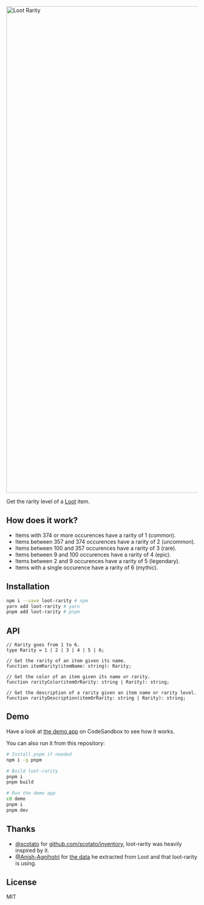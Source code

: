 <img width="1280" alt="Loot Rarity" src="https://user-images.githubusercontent.com/36158/131253911-12092434-7325-4d7b-b1f2-5a752937bdfc.png">

Get the rarity level of a [Loot](https://lootproject.com) item.

## How does it work?

- Items with 374 or more occurences have a rarity of 1 (common).
- Items between 357 and 374 occurences have a rarity of 2 (uncommon).
- Items between 100 and 357 occurences have a rarity of 3 (rare).
- Items between 9 and 100 occurences have a rarity of 4 (epic).
- Items between 2 and 9 occurences have a rarity of 5 (legendary).
- Items with a single occurence have a rarity of 6 (mythic).

## Installation

```sh
npm i --save loot-rarity # npm
yarn add loot-rarity # yarn
pnpm add loot-rarity # pnpm
```

## API

```tsx
// Rarity goes from 1 to 6.
type Rarity = 1 | 2 | 3 | 4 | 5 | 6;

// Get the rarity of an item given its name.
function itemRarity(itemName: string): Rarity;

// Get the color of an item given its name or rarity.
function rarityColor(itemOrRarity: string | Rarity): string;

// Get the description of a rarity given an item name or rarity level.
function rarityDescription(itemOrRarity: string | Rarity): string;
```

## Demo

Have a look at [the demo app](https://ky7e7.csb.app/) on CodeSandbox to see how it works.

You can also run it from this repository:

```sh
# Install pnpm if needed
npm i -g pnpm

# Build loot-rarity
pnpm i
pnpm build

# Run the demo app
cd demo
pnpm i
pnpm dev
```

## Thanks

- [@scotato](https://github.com/scotato) for [github.com/scotato/inventory](https://github.com/scotato/inventory), loot-rarity was heavily inspired by it.
- [@Anish-Agnihotri](https://github.com/Anish-Agnihotri) for [the data](https://github.com/Anish-Agnihotri/dhof-loot) he extracted from Loot and that loot-rarity is using.

## License

MIT
